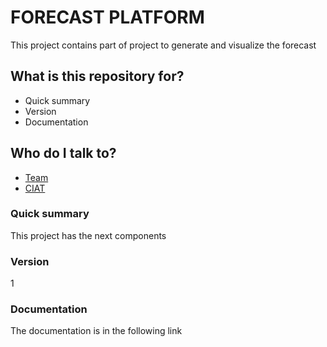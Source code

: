 # FORECAST PLATFORM #

This project contains part of project to generate and visualize the forecast 

## What is this repository for? ###

* Quick summary
* Version
* Documentation

## Who do I talk to? ###

* [Team](https://github.com/orgs/CIAT-DAPA/teams/usaid)
* [CIAT](http://ciat.cgiar.org/)

### Quick summary

This project has the next components

### Version

1

### Documentation

The documentation is in the following link